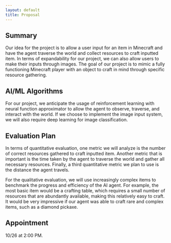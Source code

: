 ```yaml
---
layout: default
title: Proposal
---
```

## Summary
Our idea for the project is to allow a user input for an item in Minecraft and have the agent traverse the world and collect resources to craft inputted item. In terms of expandability for our project, we can also allow users to make their inputs through images. The goal of our project is to mimic a fully functioning Minecraft player with an object to craft in mind through specific resource gathering.

## AI/ML Algorithms
For our project, we anticipate the usage of reinforcement learning with neural function approximator to allow the agent to observe, traverse, and interact with the world. If we choose to implement the image input system, we will also require deep learning for image classification.

## Evaluation Plan
In terms of quantitative evaluation, one metric we will analyze is the number of correct resources gathered to craft inputted item. Another metric that is important is the time taken by the agent to traverse the world and gather all necessary resources. Finally, a third quantitative metric we plan to use is the distance the agent travels.

For the qualitative evaluation, we will use increasingly complex items to benchmark the progress and efficiency of the AI agent. For example, the most basic item would be a crafting table, which requires a small number of resources that are abundantly available, making this relatively easy to craft. It would be very impressive if our agent was able to craft rare and complex items, such as a diamond pickaxe. 

## Appointment
10/26 at 2:00 PM.
